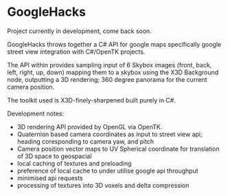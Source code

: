 # GoogleHacks

Project currently in development, come back soon.

GoogleHacks throws together a C# API for google maps 
specifically google street view integration with C#/OpenTK projects.

The API within provides sampling input of 6 Skybox images (front, back, left, right, up, down)
mapping them to a skybox using the X3D Background node, outputting a 3D rendering; 360 degree panorama for the current camera position. 


The toolkit used is X3D-finely-sharpened built purely in C#.



Development notes:
* 3D rendering API provided by OpenGL via OpenTK.
* Quaternion based camera coordinates as input to street view api; heading coresponding to camera yaw, and pitch
* Camera position vector maps to UV Spherical coordinate for translation of 3D space to geospacial
* local caching of textures and preloading 
* preference of local cache to under utilise google api throughput 
* minimised api requests
* processing of textures into 3D voxels and delta compression



